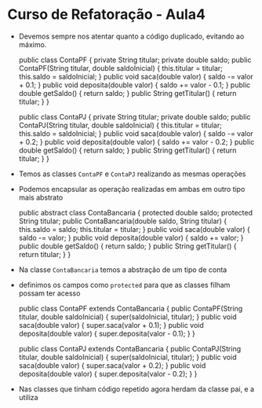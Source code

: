 Curso de Refatoração - Aula4
========================

* Devemos sempre nos atentar quanto a código duplicado, evitando ao máximo.

	public class ContaPF {
		private String titular;
		private double saldo;
		public ContaPF(String titular, double saldoInicial) {
			this.titular = titular;
			this.saldo = saldoInicial;
		}
		public void saca(double valor) {
			saldo -= valor + 0.1;
		}
		public void deposita(double valor) {
			saldo += valor - 0.1;
		}
		public double getSaldo() {
			return saldo;
		}
		public String getTitular() {
			return titular;
		}
	}
	
	public class ContaPJ {
		private String titular;
		private double saldo;
		public ContaPJ(String titular, double saldoInicial) {
			this.titular = titular;
			this.saldo = saldoInicial;
		}
		public void saca(double valor) {
			saldo -= valor + 0.2;
		}
		public void deposita(double valor) {
			saldo += valor - 0.2;
		}
		public double getSaldo() {
			return saldo;
		}
		public String getTitular() {
			return titular;
		}
	}
	
* Temos as classes `ContaPF` e `ContaPJ` realizando as mesmas operações
* Podemos encapsular as operação realizadas em ambas em outro tipo mais abstrato

	public abstract class ContaBancaria {
		protected double saldo;
		protected String titular;
		public ContaBancaria(double saldo, String titular) {
			this.saldo = saldo;
			this.titular = titular;
		}
		public void saca(double valor) {
			saldo -= valor;
		}
		public void deposita(double valor) {
			saldo += valor;
		}
		public double getSaldo() {
			return saldo;
		}
		public String getTitular() {
			return titular;
		}
	}
	
* Na classe `ContaBancaria` temos a abstração de um tipo de conta
* definimos os campos como `protected` para que as classes filham possam ter acesso

	public class ContaPF extends ContaBancaria {
		public ContaPF(String titular, double saldoInicial) {
			super(saldoInicial, titular);
		}
		public void saca(double valor) {
			super.saca(valor + 0.1);
		}
		public void deposita(double valor) {
			super.deposita(valor - 0.1);
		}
	}
	
	public class ContaPJ extends ContaBancaria {
		public ContaPJ(String titular, double saldoInicial) {
			super(saldoInicial, titular);
		}
		public void saca(double valor) {
			super.saca(valor + 0.2);
		}
		public void deposita(double valor) {
			super.deposita(valor - 0.2);
		}
	}
	
* Nas classes que tinham código repetido agora herdam da classe pai, e a utiliza